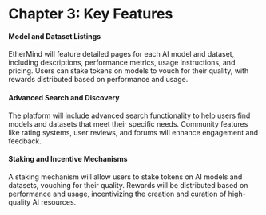 # Chapter 3: Key Features

#### Model and Dataset Listings

EtherMind will feature detailed pages for each AI model and dataset, including descriptions, performance metrics, usage instructions, and pricing. Users can stake tokens on models to vouch for their quality, with rewards distributed based on performance and usage.

#### Advanced Search and Discovery

The platform will include advanced search functionality to help users find models and datasets that meet their specific needs. Community features like rating systems, user reviews, and forums will enhance engagement and feedback.

#### Staking and Incentive Mechanisms

A staking mechanism will allow users to stake tokens on AI models and datasets, vouching for their quality. Rewards will be distributed based on performance and usage, incentivizing the creation and curation of high-quality AI resources.
